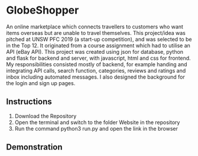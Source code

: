 # GlobeShopper
An online marketplace which connects travellers to customers who want items overseas but are unable to travel themselves. This project/idea was pitched at UNSW PFC 2019 (a start-up competition), and was selected to be in the Top 12. It originated from a course assignment which had to utilise an API (eBay API). This project was created using json for database, python and flask for backend and server, with javascript, html and css for frontend. My responsibilities consisted mostly of backend, for example handing and integrating API calls, search function, categories,  reviews and ratings and inbox including automated messages. I also designed the background for the login and sign up pages. 

## Instructions
1. Download the Repository
2. Open the terminal and switch to the folder Website in the repository
3. Run the command python3 run.py and open the link in the browser

## Demonstration
